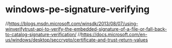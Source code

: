 # windows-pe-signature-verifying

//https://blogs.msdn.microsoft.com/winsdk/2013/08/07/using-winverifytrust-api-to-verify-the-embedded-signature-of-a-file-or-fall-back-to-catalog-signature-verification/
//https://docs.microsoft.com/en-us/windows/desktop/seccrypto/certificate-and-trust-return-values